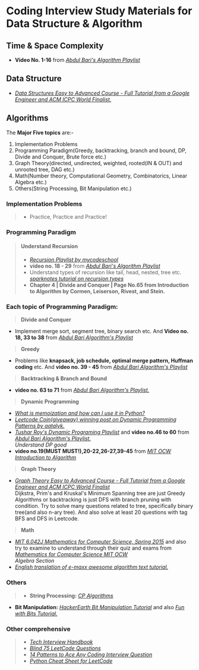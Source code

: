 # Coding Interview Study Materials for Data Structure & Algorithm

## Time & Space Complexity

- **Video No. 1-16** from _[Abdul Bari's Algorithm Playlist](https://www.youtube.com/playlist?list=PLDN4rrl48XKpZkf03iYFl-O29szjTrs_O)_

## Data Structure

- _[Data Structures Easy to Advanced Course - Full Tutorial from a Google Engineer and ACM ICPC World Finalist.](https://www.youtube.com/playlist?list=PLDV1Zeh2NRsB6SWUrDFW2RmDotAfPbeHu)_

## Algorithms

The **Major Five topics** are:-

1. Implementation Problems
2. Programming Paradigm(Greedy, backtracking, branch and bound, DP, Divide and Conquer, Brute force etc.)
3. Graph Theory(directed, undirected, weighted, rooted(IN & OUT) and unrooted tree, DAG etc.)
4. Math(Number theory, Computational Geometry, Combinatorics, Linear Algebra etc.)
5. Others(String Processing, Bit Manipulation etc.)

### Implementation Problems

> - Practice, Practice and Practice!

### Programming Paradigm

> #### Understand Recursion
>
> - _[Recursion Playlist by mycodeschool](https://www.youtube.com/playlist?list=PL2_aWCzGMAwLz3g66WrxFGSXvSsvyfzCO)_
> - **video no. 18 - 29** from _[Abdul Bari's Algorithm Playlist](https://www.youtube.com/playlist?list=PLDN4rrl48XKpZkf03iYFl-O29szjTrs_O)_
> - Understand types of recursion like tail, head, nested, tree etc. _[sparknotes tutorial on recursion types](https://www.sparknotes.com/cs/recursion/whatisrecursion/section2/)_
> - **Chapter 4 | Divide and Conquer | Page No.65 from Introduction to Algorithm by Cormen, Leiserson, Rivest, and Stein.**

### Each topic of Programming Paradigm:

> **Divide and Conquer**

- Implement merge sort, segment tree, binary search etc. And **Video no. 18, 33 to 38** from _[Abdul Bari Algorithm's Playlist](https://www.youtube.com/playlist?list=PLDN4rrl48XKpZkf03iYFl-O29szjTrs_O)_

> **Greedy**

- Problems like **knapsack, job schedule, optimal merge pattern, Huffman coding** etc. And **video no. 39 - 45** from _[Abdul Bari Algorithm's Playlist](https://www.youtube.com/playlist?list=PLDN4rrl48XKpZkf03iYFl-O29szjTrs_O)_

> **Backtracking & Branch and Bound**

- **video no. 63 to 71** from _[Abdul Bari Algorithm's Playlist.](https://www.youtube.com/playlist?list=PLDN4rrl48XKpZkf03iYFl-O29szjTrs_O)_

> **Dynamic Programming**

- _[What is memoization and how can I use it in Python?](https://stackoverflow.com/questions/1988804/what-is-memoization-and-how-can-i-use-it-in-python)_
- _[Leetcode Coin(giveaway) winning post on Dynamic Programming Patterns by aatalyk.](https://leetcode.com/discuss/general-discussion/458695/dynamic-programming-patterns)_
- _[Tushar Roy's Dynamic Programing Playlist](https://www.youtube.com/playlist?list=PLrmLmBdmIlpsHaNTPP_jHHDx_os9ItYXr)_ and **video no.46 to 60** from _[Abdul Bari Algorithm's Playlist.](https://www.youtube.com/playlist?list=PLDN4rrl48XKpZkf03iYFl-O29szjTrs_O)_  
  _Understand DP good_
- **video no.19(MUST MUST!),20-22,26-27,39-45** from _[MIT OCW Introduction to Algorithm](https://www.youtube.com/playlist?list=PLUl4u3cNGP61Oq3tWYp6V_F-5jb5L2iHb)_

> **Graph Theory**

- _[Graph Theory Easy to Advanced Course - Full Tutorial from a Google Engineer and ACM ICPC World Finalist](https://www.youtube.com/playlist?list=PLDV1Zeh2NRsDGO4--qE8yH72HFL1Km93P)_  
  Dijkstra, Prim's and Kruskal's Minimum Spanning tree are just Greedy Algorithms or backtracking is just DFS with branch pruning with condition. Try to solve many questions related to tree, specifically binary tree(and also n-ary tree). And also solve at least 20 questions with tag BFS and DFS in Leetcode.

> **Math**

- _[MIT 6.042J Mathematics for Computer Science, Spring 2015](https://www.youtube.com/playlist?list=PLUl4u3cNGP60UlabZBeeqOuoLuj_KNphQ)_ and also try to examine to understand through their quiz and exams from _[Mathematics for Computer Science MIT OCW](https://ocw.mit.edu/courses/electrical-engineering-and-computer-science/6-042j-mathematics-for-computer-science-spring-2015/)_  
  _Algebra Section_
- _[English translation of e-maxx awesome algorithm text tutorial.](http://cp-algorithms.com/)_

### Others

> - **String Processing:** _[CP Algorithms](http://cp-algorithms.com/)_

- **Bit Manipulation:** _[HackerEarth Bit Manipulation Tutorial](https://www.hackerearth.com/practice/basic-programming/bit-manipulation/basics-of-bit-manipulation/tutorial/)_ and also _[Fun with Bits Tutorial.](https://www.%2A%2A%2A.com/community/competitive-programming/tutorials/a-bit-of-fun-fun-with-bits/)_

### Other comprehensive

> - _[Tech Interview Handbook](https://github.com/yangshun/tech-interview-handbook)_
> - _[Blind 75 LeetCode Questions](https://leetcode.com/discuss/interview-question/460599/Blind-75-LeetCode-Questions)_
> - _[14 Patterns to Ace Any Coding Interview Question
>   ](https://hackernoon.com/14-patterns-to-ace-any-coding-interview-question-c5bb3357f6ed)_
> - _[Python Cheat Sheet for LeetCode](https://leetcode.com/discuss/study-guide/2122306/Python-Cheat-Sheet-for-Leetcode)_
